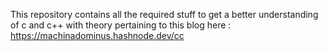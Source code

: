 This repository contains all the required stuff to get a better understanding of c and c++ with theory pertaining to this blog here : https://machinadominus.hashnode.dev/cc

